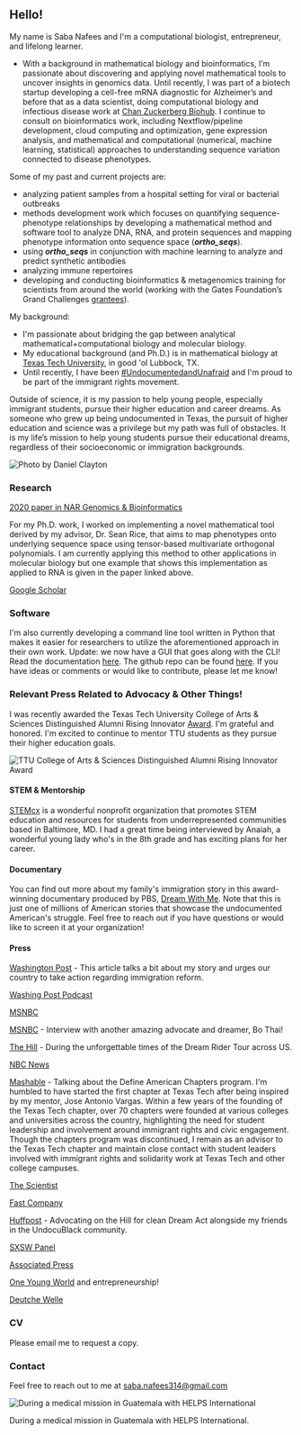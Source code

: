 ## Hello!

My name is Saba Nafees and I'm a computational biologist, entrepreneur, and lifelong learner.  
- With a background in mathematical biology and bioinformatics, I’m passionate about discovering and applying novel mathematical tools to uncover insights in genomics data. Until recently, I was part of a biotech startup developing a cell-free mRNA diagnostic for Alzheimer’s and before that as a data scientist, doing computational biology and infectious disease work at [Chan Zuckerberg Biohub](https://www.czbiohub.org/). I continue to consult on bioinformatics work, including Nextflow/pipeline development, cloud computing and optimization, gene expression analysis, and mathematical and computational (numerical, machine learning, statistical) approaches to understanding sequence variation connected to disease phenotypes. 

Some of my past and current projects are:

- analyzing patient samples from a hospital setting for viral or bacterial outbreaks
- methods development work which focuses on quantifying sequence-phenotype relationships by developing a mathematical method and software tool to analyze DNA, RNA, and protein sequences and mapping phenotype information onto sequence space (***ortho_seqs***).
- using ***ortho_seqs*** in conjunction with machine learning to analyze and predict synthetic antibodies
- analyzing immune repertoires 
- developing and conducting bioinformatics & metagenomics training for scientists from around the world (working with the Gates Foundation’s Grand Challenges [grantees](https://gcgh.grandchallenges.org/challenge/metagenomic-next-generation-sequencing-detect-identify-and-characterize-pathogens)).


My background:
- I'm passionate about bridging the gap between analytical mathematical+computational biology and molecular biology.
- My educational background (and Ph.D.) is in mathematical biology at [Texas Tech University](http://www.ttu.edu/), in good 'ol Lubbock, TX.
- Until recently, I have been [#UndocumentedandUnafraid](https://www.pbs.org/show/dream-me/) and I'm proud to be part of the immigrant rights movement.

Outside of science, it is my passion to help young people, especially immigrant students, pursue their higher education and career dreams. As someone who grew up being undocumented in Texas, the pursuit of higher education and science was a privilege but my path was full of obstacles. It is my life’s mission to help young students pursue their educational dreams, regardless of their socioeconomic or immigration backgrounds.

![Photo by Daniel Clayton](https://github.com/snafees/snafees.github.io/blob/master/images/headshot_filmphoto_cropped.png?raw=true)

### Research
[2020 paper in NAR Genomics & Bioinformatics](https://academic.oup.com/nargab/article/2/4/lqaa101/6030984)

For my Ph.D. work, I worked on implementing a novel mathematical tool derived by my advisor, Dr. Sean Rice, that aims to map phenotypes onto underlying sequence space using tensor-based multivariate orthogonal polynomials. I am currently applying this method to other applications in molecular biology but one example that shows this implementation as applied to RNA is given in the paper linked above.

[Google Scholar](https://scholar.google.com/citations?hl=en&user=88YaD-kAAAAJ)


### Software

I'm also currently developing a command line tool written in Python that makes it easier for researchers to utilize the aforementioned approach in their own work.
Update: we now have a GUI that goes along with the CLI!
Read the documentation [here](https://ortho-seqs.readthedocs.io/en/master/index.html).
The github repo can be found [here](https://github.com/snafees/ortho_seqs). If you have ideas or comments or would like to contribute, please let me know!

### Relevant Press Related to Advocacy & Other Things!

I was recently awarded the Texas Tech University College of Arts & Sciences Distinguished Alumni Rising Innovator [Award](https://www.depts.ttu.edu/artsandsciences/alumni_friends/news_features/2023_Distinguished_Alumni_News_Story.php). I'm grateful and honored. I'm excited to continue to mentor TTU students as they pursue their higher education goals. 

![TTU College of Arts & Sciences Distinguished Alumni Rising Innovator Award](https://github.com/snafees/snafees.github.io/blob/master/images/distinguished_alumni_award_image_03-2023.jpg?raw=true)

#### STEM & Mentorship
[STEMcx](https://www.stemcx.org/) is a wonderful nonprofit organization that promotes STEM education and resources for students from underrepresented communities based in Baltimore, MD. I had a great time being interviewed by Anaiah, a wonderful young lady who's in the 8th grade and has exciting plans for her career.

#### Documentary
You can find out more about my family's immigration story in this award-winning documentary produced by PBS, [Dream With Me](https://www.pbs.org/show/dream-me/). Note that this is just one of millions of American stories that showcase the undocumented American's struggle. Feel free to reach out if you have questions or would like to screen it at your organization!

#### Press
[Washington Post](https://www.washingtonpost.com/news/posteverything/wp/2017/09/06/im-a-dreamer-i-hope-one-day-my-country-will-call-me-an-american-too/) - This article talks a bit about my story and urges our country to take action regarding immigration reform.

[Washing Post Podcast](https://www.washingtonpost.com/news/post-politics/wp/2017/09/08/what-does-trump-really-want-for-the-dreamers/)

[MSNBC](https://www.depts.ttu.edu/artsandsciences/CurrentStudents/news_features/student-profile-SabaNafeesMSNBC.php)

[MSNBC](https://www.msnbc.com/jos--d-az-balart/watch/-this-is-where-my-american-journey-has-led--498883139606) - Interview with another amazing advocate and dreamer, Bo Thai!

[The Hill](https://thehill.com/blogs/congress-blog/civil-rights/249949-the-cost-of-freedom) - During the unforgettable times of the Dream Rider Tour across US.

[NBC News](https://www.nbcnews.com/news/asian-america/we-finally-feel-home-how-daca-has-changed-lives-across-n586681)

[Mashable](https://mashable.com/2015/10/15/define-american-college-chapters/#ZJAoAXCtlEq7) - Talking about the Define American Chapters program. I'm humbled to have started the first chapter at Texas Tech after being inspired by my mentor, Jose Antonio Vargas. Within a few years of the founding of the Texas Tech chapter, over 70 chapters were founded at various colleges and universities across the country, highlighting the need for student leadership and involvement around immigrant rights and civic engagement. Though the chapters program was discontinued, I remain as an advisor to the Texas Tech chapter and maintain close contact with student leaders involved with immigrant rights and solidarity work at Texas Tech and other college campuses.

[The Scientist](https://www.the-scientist.com/daily-news/scientists-fear-daca-cancellation-30973)

[Fast Company](https://www.fastcompany.com/40461832/whatever-trump-decides-on-daca-these-immigrant-innovators-will-find-a-way-to-keep-working)

[Huffpost](https://www.huffpost.com/entry/asian-american-black-activists-rally-immigration_n_5a26de2ee4b069df71fa2790) - Advocating on the Hill for clean Dream Act alongside my friends in the UndocuBlack community.

[SXSW Panel](https://schedule.sxsw.com/2017/events/PP62607)

[Associated Press](https://www.bostonglobe.com/news/nation/2017/04/21/young-immigrant-dreamers-can-rest-easy-trump-says/lcxN9jJqY2P9kUuOJyuW8H/story.html)

[One Young World](https://www.oneyoungworld.com/news-item/meet-ambassador-who-helping-tibetan-people-settlements-india-and-nepal) and entrepreneurship!

[Deutche Welle](https://www.dw.com/en/saba-nafees-us-immigration-system-is-broken/a-19355971)

### CV
Please email me to request a copy.
<!-- [Link](https://drive.google.com/file/d/1UdMY8Hsb_dY4GAKUfcU9mxEYqhp9h2dQ/view?usp=sharing) -->

### Contact

Feel free to reach out to me at <saba.nafees314@gmail.com>

![During a medical mission in Guatemala with HELPS International](https://github.com/snafees/snafees.github.io/blob/master/images/Guate.JPG?raw=true)

During a medical mission in Guatemala with HELPS International.
